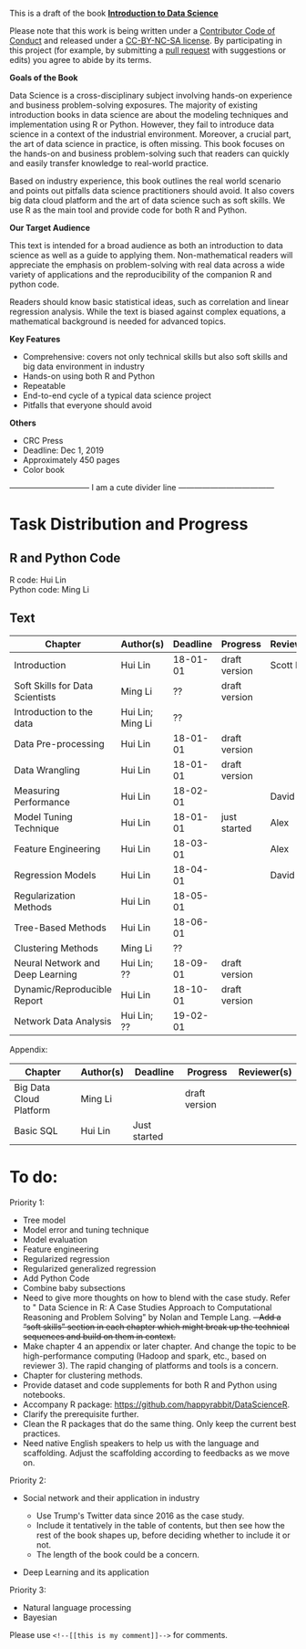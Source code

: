 This is a draft of the book [**Introduction to Data Science**](http://scientistcafe.com/IDS/)

Please note that this work is being written under a [Contributor Code of Conduct](https://github.com/happyrabbit/IntroDataScience/blob/master/CONDUCT.md) and released under a [CC-BY-NC-SA license](https://creativecommons.org/licenses/by-nc-sa/3.0/us/). By participating in this project (for example, by submitting a [pull request](https://github.com/happyrabbit/IntroDataScience/issues) with suggestions or edits) you agree to abide by its terms.


**Goals of the Book**

Data Science is a cross-disciplinary subject involving hands-on experience and business problem-solving exposures. The majority of existing introduction books in data science are about the modeling techniques and implementation using R or Python. However, they fail to introduce data science in a context of the industrial environment. Moreover, a crucial part, the art of data science in practice, is often missing. This book focuses on the hands-on and business problem-solving such that readers can quickly and easily transfer knowledge to real-world practice. 

Based on industry experience, this book outlines the real world scenario and points out pitfalls data science practitioners should avoid. It also covers big data cloud platform and the art of data science such as soft skills. We use R as the main tool and provide code for both R and Python.

**Our Target Audience**

This text is intended for a broad audience as both an introduction to data science as well as a guide to applying them. Non-mathematical readers will appreciate the emphasis on problem-solving with real data across a wide variety of applications and the reproducibility of the companion R and python code.

Readers should know basic statistical ideas, such as correlation and linear regression analysis. While the text is biased against complex equations, a mathematical background is needed for advanced topics.


**Key Features**

- Comprehensive: covers not only technical skills but also soft skills and big data environment in industry
- Hands-on using both R and Python
- Repeatable
- End-to-end cycle of a typical data science project
- Pitfalls that everyone should avoid


**Others**

- CRC Press
- Deadline: Dec 1, 2019
- Approximately 450 pages
- Color book

—————————— I am a cute divider line ————————————

# Task Distribution and Progress

## R and Python Code

R code: Hui Lin  
Python code: Ming Li

## Text

| Chapter | Author(s) | Deadline | Progress | Reviewer(s) |
|---------|-----------|----------|----------|-------------|
| Introduction | Hui Lin | 18-01-01 | draft version |  Scott I  |
| Soft Skills for Data Scientists | Ming Li | ?? | draft version | |
| Introduction to the data | Hui Lin; Ming Li | ?? |    |   |
| Data Pre-processing | Hui Lin | 18-01-01 | draft version |  |
| Data Wrangling | Hui Lin | 18-01-01 | draft version |  |
| Measuring Performance | Hui Lin | 18-02-01|  | David B |
| Model Tuning Technique| Hui Lin | 18-01-01| just started |  Alex |
| Feature Engineering | Hui Lin | 18-03-01 |  | Alex |
| Regression Models | Hui Lin | 18-04-01 |  | David B|
| Regularization Methods | Hui Lin | 18-05-01|  |  |
| Tree-Based Methods | Hui Lin| 18-06-01 |  |  |
| Clustering Methods | Ming Li | ?? |  |  |
| Neural Network and Deep Learning | Hui Lin; ?? | 18-09-01 | draft version |  |
| Dynamic/Reproducible Report | Hui Lin | 18-10-01 | draft version |  |
| Network Data Analysis | Hui Lin; ?? | 19-02-01|  |  |

Appendix:

| Chapter | Author(s) | Deadline | Progress | Reviewer(s) |
|---------|-----------|----------|----------|-------------|
| Big Data Cloud Platform | Ming Li |  | draft version |  |  
| Basic SQL | Hui Lin | Just started |

# To do:

Priority 1: 

- Tree model 
- Model error and tuning technique
- Model evaluation
- Feature engineering
- Regularized regression
- Regularized generalized regression
- Add Python Code
- Combine baby subsections
- Need to give more thoughts on how to blend with the case study. Refer to " Data Science in R: A Case Studies Approach to Computational Reasoning and Problem Solving" by Nolan and Temple Lang.
~~- Add a “soft skills” section in each chapter which might break up the technical sequences and build on them in context.~~
- Make chapter 4 an appendix or later chapter. And change the topic to be high-performance computing (Hadoop and spark, etc., based on reviewer 3). The rapid changing of platforms and tools is a concern. 
- Chapter for clustering methods. 
- Provide dataset and code supplements for both R and Python using notebooks. 
- Accompany R package: https://github.com/happyrabbit/DataScienceR. 
- Clarify the prerequisite further.
- Clean the R packages that do the same thing. Only keep the current best practices.
- Need native English speakers to help us with the language and scaffolding. Adjust the scaffolding according to feedbacks as we move on. 


Priority 2:

- Social network and their application in industry 

    - Use Trump's Twitter data since 2016 as the case study.  
    - Include it tentatively in the table of contents, but then see how the rest of the book shapes up, before deciding whether to include it or not. 
    - The length of the book could be a concern. 
    
- Deep Learning and its application

Priority 3:
    
- Natural language processing
- Bayesian

Please use `<!--[[this is my comment]]-->` for comments.
